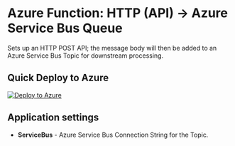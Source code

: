 # Azure Function: HTTP (API) -> Azure Service Bus Queue

Sets up an HTTP POST API; the message body will then be added to an Azure Service Bus Topic for downstream processing.

## Quick Deploy to Azure

[![Deploy to Azure](http://azuredeploy.net/deploybutton.svg)](https://azuredeploy.net/)

## Application settings

- **ServiceBus** - Azure Service Bus Connection String for the Topic.